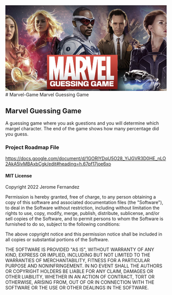 <img src="img/guessing-game.jpg" alt="marvel">
# Marvel-Game
Marvel Guessing Game


## Marvel Guessing Game

A guessing game where you ask guestions and you will determine which margel character. The end of the game shows how many percentage did you guess.


### Project Roadmap File
https://docs.google.com/document/d/1GORlYDqU5O28_YiJGVR3D0HE_nLO2AkA5lvMBAxbCgk/edit#heading=h.67pf17joe6xo

#### MIT License

Copyright 2022 Jerome Fernandez

Permission is hereby granted, free of charge, to any person obtaining a copy of this software and associated documentation files (the "Software"), to deal in the Software without restriction, including without limitation the rights to use, copy, modify, merge, publish, distribute, sublicense, and/or sell copies of the Software, and to permit persons to whom the Software is furnished to do so, subject to the following conditions:

The above copyright notice and this permission notice shall be included in all copies or substantial portions of the Software.

THE SOFTWARE IS PROVIDED "AS IS", WITHOUT WARRANTY OF ANY KIND, EXPRESS OR IMPLIED, INCLUDING BUT NOT LIMITED TO THE WARRANTIES OF MERCHANTABILITY, FITNESS FOR A PARTICULAR PURPOSE AND NONINFRINGEMENT. IN NO EVENT SHALL THE AUTHORS OR COPYRIGHT HOLDERS BE LIABLE FOR ANY CLAIM, DAMAGES OR OTHER LIABILITY, WHETHER IN AN ACTION OF CONTRACT, TORT OR OTHERWISE, ARISING FROM, OUT OF OR IN CONNECTION WITH THE SOFTWARE OR THE USE OR OTHER DEALINGS IN THE SOFTWARE.